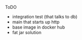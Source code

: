  ToDO
  * integration test (that talks to db)
  * main that starts up http 
  * base image in docker hub
  * fat jar solution